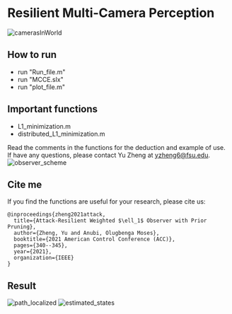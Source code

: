 # Resilient Multi-Camera Perception
![camerasInWorld](https://github.com/ZYblend/Resilient-Distributed-L1-Estimation/assets/36635562/c31637ce-52d2-4467-9cd1-3d62182ec658)


## How to run
- run "Run_file.m"
- run "MCCE.slx"
- run "plot_file.m"

## Important functions
- L1_minimization.m
- distributed_L1_minimization.m

Read the comments in the functions for the deduction and example of use. If have any questions, please contact Yu Zheng at yzheng6@fsu.edu.
![observer_scheme](https://github.com/ZYblend/Resilient-Distributed-L1-Estimation/assets/36635562/745564bb-6b8c-4395-b3d1-a215d7fc8656)


## Cite me
If you find the functions are useful for your research, please cite us:
```
@inproceedings{zheng2021attack,
  title={Attack-Resilient Weighted $\ell_1$ Observer with Prior Pruning},
  author={Zheng, Yu and Anubi, Olugbenga Moses},
  booktitle={2021 American Control Conference (ACC)},
  pages={340--345},
  year={2021},
  organization={IEEE}
}
```

## Result
![path_localized](https://github.com/ZYblend/Resilient-Distributed-L1-Estimation/assets/36635562/d526878d-4ece-4bd3-b0a6-73232cfa2350)
![estimated_states](https://github.com/ZYblend/Resilient-Distributed-L1-Estimation/assets/36635562/4e1bb4ce-d36a-4fcc-9379-0b58a6b64b7c)
